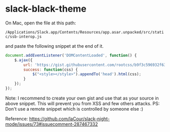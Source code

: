 # slack-black-theme


On Mac, open the file at this path:

`/Applications/Slack.app/Contents/Resources/app.asar.unpacked/src/static/ssb-interop.js`

and paste the following snippet at the end of it.


```javascript
document.addEventListener('DOMContentLoaded', function() {
    $.ajax({
        url: 'https://gist.githubusercontent.com/rootcss/b9f3c596932f638a3ff770819245c553/raw/cbfd99c3d6a3ace953af91a0b1a8f9d6fbaf97c1/black.css',
        success: function(css) {
            $("<style></style>").appendTo('head').html(css);
        }
    });
});
```

Note: I recommend to create your own gist and use that as your source in above snippet. This will prevent you from XSS and few others attacks. PS: Don't use a remote snippet which is controlled by someone else :)


Reference: https://github.com/laCour/slack-night-mode/issues/73#issuecomment-287467332

